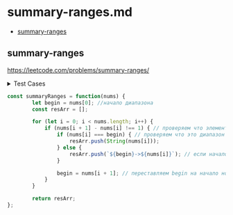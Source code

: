 # summary-ranges.md

+ [summary-ranges](#summary-ranges)

## summary-ranges

https://leetcode.com/problems/summary-ranges/

<details><summary>Test Cases</summary><blockquote>

``` javascript
    // []
    // []

    // [1,10]
    // ["1", "10"]

    // [1,2,3,6,9,10]
    // ["1->3", 6, "9->10"]

    // [-1]
    // ["-1"]
```

</blockquote></details>

``` javascript
const summaryRanges = function(nums) {
        let begin = nums[0]; //начало диапазона
        const resArr = [];

        for (let i = 0; i < nums.length; i++) {
            if (nums[i + 1] - nums[i] !== 1) { // проверяем что элементы идут с шагом 1
                if (nums[i] === begin) { // проверяем что это диапазон из одного числа
                    resArr.push(String(nums[i]));
                } else {
                    resArr.push(`${begin}->${nums[i]}`); // если начало и конец - разные числа, то это диапазон и мы его пушим
                }

                begin = nums[i + 1]; // переставляем begin на начало нового диапазона
            }
        }

        return resArr;
};
```
